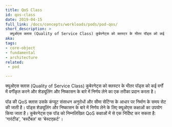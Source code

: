 ```yaml
---
title: QoS Class
id: qos-class
date: 2019-04-15
full_link: /docs/concepts/workloads/pods/pod-qos/
short_description: >
  क्यूओएस क्लास (Quality of Service Class) कुबेरनेट्स को क्लस्टर के भीतर पॉड्स को कई वर्गों में वर्गीकृत करने और शेड्यूलिंग और निष्कासन के बारे में निर्णय लेने का एक तरीका प्रदान करता है।
aka: 
tags:
- core-object
- fundamental
- architecture
related:
 - pod

---
```

 क्यूओएस क्लास (Quality of Service Class) कुबेरनेट्स को क्लस्टर के भीतर पॉड्स को कई वर्गों में वर्गीकृत करने और शेड्यूलिंग और निष्कासन के बारे में निर्णय लेने का एक तरीका प्रदान करता है।

<!--more--> 
पॉड की QoS क्लास उसके कंप्यूट संसाधन अनुरोधों और सीमा सेटिंग्स के आधार पर निर्माण के समय सेट की जाती है। पॉड्स शेड्यूलिंग और निष्कासन के बारे में निर्णय लेने के लिए क्यूओएस कक्षाओं का उपयोग किया जाता है।
कुबेरनेट्स एक पॉड को निम्नलिखित QoS कक्षाओं में से एक निर्दिष्ट कर सकता है: 'गारंटीड', 'बर्स्टेबल' या 'बेस्टएफ़र्ट'।